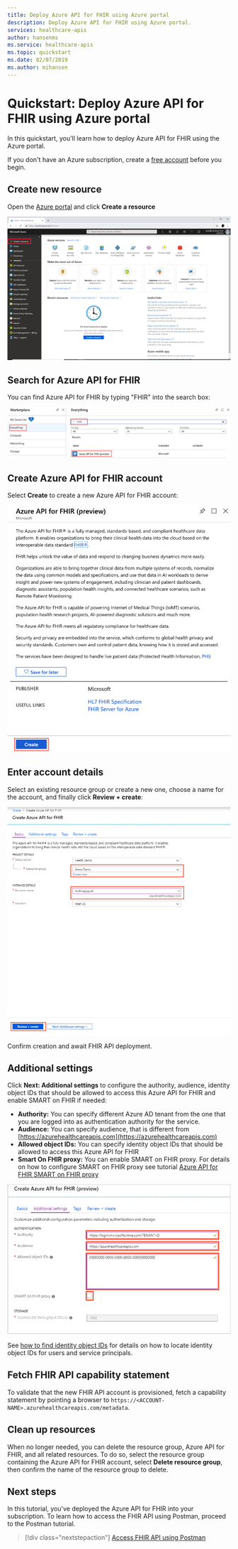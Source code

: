 ```yaml
---
title: Deploy Azure API for FHIR using Azure portal
description: Deploy Azure API for FHIR using Azure portal.
services: healthcare-apis
author: hansenms
ms.service: healthcare-apis
ms.topic: quickstart 
ms.date: 02/07/2019
ms.author: mihansen
---
```


# Quickstart: Deploy Azure API for FHIR using Azure portal

In this quickstart, you'll learn how to deploy Azure API for FHIR using the Azure portal.

If you don't have an Azure subscription, create a [free account](https://azure.microsoft.com/free/?WT.mc_id=A261C142F) before you begin.

## Create new resource

Open the [Azure portal](https://portal.azure.com) and click **Create a resource**

![Create a resource](media/quickstart-paas-portal/portal-create-resource.png)

## Search for Azure API for FHIR

You can find Azure API for FHIR by typing "FHIR" into the search box:

![Search for Healthcare APIs](media/quickstart-paas-portal/portal-search-healthcare-apis.png)

## Create Azure API for FHIR account

Select **Create** to create a new Azure API for FHIR account:

![Create Azure API for FHIR account](media/quickstart-paas-portal/portal-create-healthcare-apis.png)

## Enter account details

Select an existing resource group or create a new one, choose a name for the account, and finally click **Review + create**:

![New healthcare api details](media/quickstart-paas-portal/portal-new-healthcareapi-details.png)

Confirm creation and await FHIR API deployment.

## Additional settings

Click **Next: Additional settings** to configure the authority, audience, identity object IDs that should be allowed to access this Azure API for FHIR and enable SMART on FHIR if needed:

- **Authority:** You can specify different Azure AD tenant from the one that you are logged into as authentication authority for the service.
- **Audience:** You can specify audience, that is different from [https://azurehealthcareapis.com](https://azurehealthcareapis.com)
- **Allowed object IDs:** You can specify identity object IDs that should be allowed to access this Azure API for FHIR  
- **Smart On FHIR proxy:** You can enable SMART on FHIR proxy. For details on how to configure SMART on FHIR proxy see tutorial [Azure API for FHIR SMART on FHIR proxy](https://docs.microsoft.com/azure/healthcare-apis/use-smart-on-fhir-proxy)  

![Configure allowed object IDs](media/quickstart-paas-portal/configure-audience.png)

See [how to find identity object IDs](find-identity-object-ids.md) for details on how to locate identity object IDs for users and service principals.

## Fetch FHIR API capability statement

To validate that the new FHIR API account is provisioned, fetch a capability statement by pointing a browser to `https://<ACCOUNT-NAME>.azurehealthcareapis.com/metadata`.

## Clean up resources

When no longer needed, you can delete the resource group, Azure API for FHIR, and all related resources. To do so, select the resource group containing the Azure API for FHIR account, select **Delete resource group**, then confirm the name of the resource group to delete.

## Next steps

In this tutorial, you've deployed the Azure API for FHIR into your subscription. To learn how to access the FHIR API using Postman, proceed to the Postman tutorial.

>[!div class="nextstepaction"]
>[Access FHIR API using Postman](access-fhir-postman-tutorial.md)